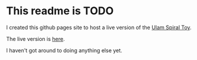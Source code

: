 # This readme is TODO

I created this github pages site to host a live version
of the 
[Ulam Spiral Toy](https://github.com/asemahle/ulam-spiral-toy).

The live version is 
[here](https://asemahle.github.io/ulam-spiral-toy/index.html).

I haven't got around to doing anything else yet.




